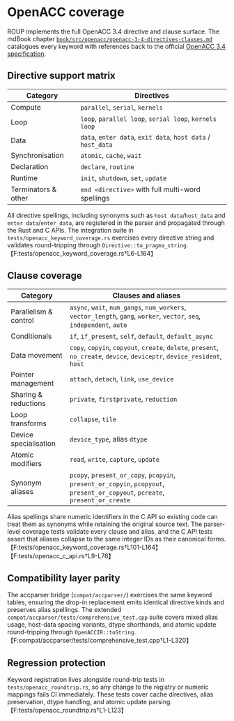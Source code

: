 # OpenACC coverage

ROUP implements the full OpenACC 3.4 directive and clause surface. The mdBook chapter [`book/src/openacc/openacc-3-4-directives-clauses.md`](book/src/openacc/openacc-3-4-directives-clauses.md) catalogues every keyword with references back to the official [OpenACC 3.4 specification](https://www.openacc.org/sites/default/files/inline-files/OpenACC-3.4.pdf).

## Directive support matrix

| Category            | Directives                                                                   |
| ------------------- | ---------------------------------------------------------------------------- |
| Compute             | `parallel`, `serial`, `kernels`                                              |
| Loop                | `loop`, `parallel loop`, `serial loop`, `kernels loop`                       |
| Data                | `data`, `enter data`, `exit data`, `host data` / `host_data`                 |
| Synchronisation     | `atomic`, `cache`, `wait`                                                    |
| Declaration         | `declare`, `routine`                                                         |
| Runtime             | `init`, `shutdown`, `set`, `update`                                          |
| Terminators & other | `end <directive>` with full multi-word spellings                             |

All directive spellings, including synonyms such as `host data`/`host_data` and `enter data`/`enter_data`, are registered in the parser and propagated through the Rust and C APIs. The integration suite in `tests/openacc_keyword_coverage.rs` exercises every directive string and validates round-tripping through `Directive::to_pragma_string`.【F:tests/openacc_keyword_coverage.rs†L6-L164】

## Clause coverage

| Category              | Clauses and aliases                                                                                                        |
| --------------------- | -------------------------------------------------------------------------------------------------------------------------- |
| Parallelism & control | `async`, `wait`, `num_gangs`, `num_workers`, `vector_length`, `gang`, `worker`, `vector`, `seq`, `independent`, `auto`      |
| Conditionals          | `if`, `if_present`, `self`, `default`, `default_async`                                                                     |
| Data movement         | `copy`, `copyin`, `copyout`, `create`, `delete`, `present`, `no_create`, `device`, `deviceptr`, `device_resident`, `host`   |
| Pointer management    | `attach`, `detach`, `link`, `use_device`                                                                                   |
| Sharing & reductions  | `private`, `firstprivate`, `reduction`                                                                                     |
| Loop transforms       | `collapse`, `tile`                                                                                                         |
| Device specialisation | `device_type`, alias `dtype`                                                                                               |
| Atomic modifiers      | `read`, `write`, `capture`, `update`                                                                                       |
| Synonym aliases       | `pcopy`, `present_or_copy`, `pcopyin`, `present_or_copyin`, `pcopyout`, `present_or_copyout`, `pcreate`, `present_or_create` |

Alias spellings share numeric identifiers in the C API so existing code can treat them as synonyms while retaining the original source text. The parser-level coverage tests validate every clause and alias, and the C API tests assert that aliases collapse to the same integer IDs as their canonical forms.【F:tests/openacc_keyword_coverage.rs†L101-L164】【F:tests/openacc_c_api.rs†L9-L76】

## Compatibility layer parity

The accparser bridge (`compat/accparser/`) exercises the same keyword tables, ensuring the drop-in replacement emits identical directive kinds and preserves alias spellings. The extended `compat/accparser/tests/comprehensive_test.cpp` suite covers mixed alias usage, host-data spacing variants, dtype shorthands, and atomic update round-tripping through `OpenACCIR::toString`.【F:compat/accparser/tests/comprehensive_test.cpp†L1-L320】

## Regression protection

Keyword registration lives alongside round-trip tests in `tests/openacc_roundtrip.rs`, so any change to the registry or numeric mappings fails CI immediately. These tests cover cache directives, alias preservation, dtype handling, and atomic update parsing.【F:tests/openacc_roundtrip.rs†L1-L123】
